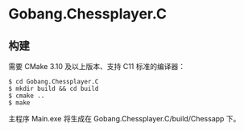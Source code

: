 # Gobang.Chessplayer.C

## 构建

需要 CMake 3.10 及以上版本、支持 C11 标准的编译器：

```
$ cd Gobang.Chessplayer.C
$ mkdir build && cd build
$ cmake ..
$ make
```

主程序 Main.exe 将生成在 Gobang.Chessplayer.C/build/Chessapp 下。